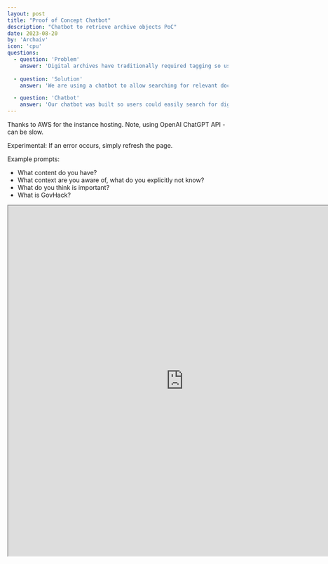```yaml
---
layout: post
title: "Proof of Concept Chatbot"
description: "Chatbot to retrieve archive objects PoC"
date: 2023-08-20
by: 'Archaiv'
icon: 'cpu'
questions:
  - question: 'Problem'
    answer: 'Digital archives have traditionally required tagging so users can search accurately. How can we develop an easier way for archivists and the community to summarise their documents, and make it easier for their users to access what they want?'
    
  - question: 'Solution'
    answer: 'We are using a chatbot to allow searching for relevant documents using natural language. This product is called Archaiv. We will allow searching using natural language which will return both a natural language response and structured tags. A diverse and robust governance board will work with the community to reduce bias.'

  - question: 'Chatbot'
    answer: 'Our chatbot was built so users could easily search for digital objects that were important to them. Find the code to run our bot at https://github.com/archaivgovhack/archaivgovhack.github.io'
---
```



Thanks to AWS for the instance hosting. Note, using OpenAI ChatGPT API - can be slow.

Experimental: If an error occurs, simply refresh the page.

Example prompts:
* What content do you have?
* What context are you aware of, what do you explicitly not know?
* What do you think is important?
* What is GovHack?

<iframe src="http://3.25.126.179/" title="Document Chatbot" width="800" height="800"></iframe>